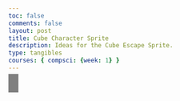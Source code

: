 ```yaml
---
toc: false
comments: false
layout: post
title: Cube Character Sprite
description: Ideas for the Cube Escape Sprite.
type: tangibles
courses: { compsci: {week: 1} }
---
```


<style>
    #canvas {
        margin: 0;
        border: 10px solid grey;
    }
</style>
<canvas id="canvas"></canvas>
<script>
    // Create empty canvas
    let canvas = document.getElementById('canvas');
    let c = canvas.getContext('2d');
    // Set the canvas dimensions
    canvas.width = 650;
    canvas.height = 675;
    // Define gravity value
    let gravity = 1.75;
    // Define jump cooldown time in milliseconds
    const jumpCooldown = 750;
    // Define the Player class
    class Player {
        constructor() {
            // Initial position and velocity of the player
            this.position = {
                x: 100,
                y: 200
            };
            this.velocity = {
                x: 0,
                y: 0
            };
            // Dimensions of the player
            this.width = 30;
            this.height = 30;
            // Jump cooldown timestamp
            this.lastJumpTime = 0;
        }
        // Method to draw the player on the canvas
        draw() {
            c.fillStyle = 'white';
            c.fillRect(this.position.x, this.position.y, this.width, this.height);
        }
        // Method to update the players position and velocity
        update() {
            this.draw();
            this.position.y += this.velocity.y;
            this.position.x += this.velocity.x;
            // Apply gravity if player is not at the bottom
            if (this.position.y + this.height + this.velocity.y <= canvas.height)
                this.velocity.y += gravity;
            else
                this.velocity.y = 0;
        }
        // Method to check if the player can jump
        canJump() {
            const currentTime = Date.now();
            return currentTime - this.lastJumpTime > jumpCooldown;
        }
        // Method to handle jumping
        jump() {
            if (this.canJump()) {
                this.velocity.y = -20;
                this.lastJumpTime = Date.now();
            }
        }
    }
    //--
    // NEW CODE - PLATFORM
    //--
    // Define the Platform class
    class Platform {
        constructor(image) {
            // Initial position of the platform
            this.position = {
                x: 0,
                y: 575
            }
            this.image = image;
            this.width = 650;
            this.height = 100;
        }
        // Method to draw the platform on the canvas
        draw() {
            c.drawImage(this.image, this.position.x, this.position.y, this.width, this.height);
        }
    }
    //--
    // NEW CODE - CREATE PLATFORM OBJECT WITH IMAGE
    //--
    // Load platform image
    let image = new Image();
    image.src = 'https://samayass.github.io/samayaCSA/images/platform.png'
    // Create a platform object
    let platform = new Platform(image);
    // Create a player object
    player = new Player();
    // Define keyboard keys and their states
    let keys = {
        right: {
            pressed: false
        },
        left: {
            pressed: false
        }
    }
    // Animation function to continuously update and render the canvas
    function animate() {
        requestAnimationFrame(animate);
        c.clearRect(0, 0, canvas.width, canvas.height);
        //--
        // NEW CODE - DRAW PLATFORM
        //--
        platform.draw();
        player.update();
        // Control players horizontal movement
        if (keys.right.pressed && player.position.x + player.width <= canvas.width - 50) {
            player.velocity.x = 15;
        } else if (keys.left.pressed && player.position.x >= 50) {
            player.velocity.x = -15;
        } else {
            player.velocity.x = 0;
        }
        //--
        // NEW CODE  - PLATFORM COLLISIONS
        //--
        // Check for collision between player and platform
        if (
            player.position.y + player.height <= platform.position.y &&
            player.position.y + player.height + player.velocity.y >= platform.position.y &&
            player.position.x + player.width >= platform.position.x &&
            player.position.x <= platform.position.x + platform.width
        ) {
            player.velocity.y = 0;
        }
    }
    // Start the animation loop
    animate();
    // Event listener for keydown events
    addEventListener('keydown', ({ keyCode }) => {
        switch (keyCode) {
            case 65:
                console.log('left');
                keys.left.pressed = true;
                break;
            case 83:
                console.log('down');
                keys.up.pressed = false;
                break;
            case 68:
                console.log('right');
                keys.right.pressed = true;
                break;
            case 87:
                console.log('up')
                player.jump();
                break;
        }
    });
    // Event listener for keyup events
    addEventListener('keyup', ({ keyCode }) => {
        switch (keyCode) {
            case 65:
                console.log('left');
                keys.left.pressed = false;
                break;
            case 83:
                console.log('down');
                keys.up.pressed = false;
                break;
            case 68:
                console.log('right');
                keys.right.pressed = false;
                break;
        }
    })
</script>